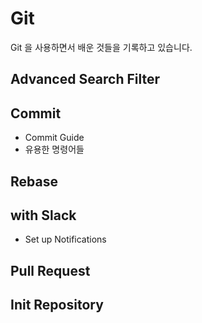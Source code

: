 # Git
Git 을 사용하면서 배운 것들을 기록하고 있습니다.
 
## Advanced Search Filter

## Commit
- Commit Guide
- 유용한 명령어들

## Rebase

## with Slack
- Set up Notifications

## Pull Request 

## Init Repository